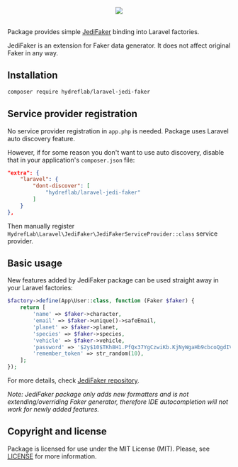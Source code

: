 <p align="center">
    <img src="https://user-images.githubusercontent.com/9950778/34909614-eab4956c-f8a4-11e7-974e-067cd19f6803.png" />
    <br /><br />
</p>

Package provides simple [JediFaker](https://github.com/HydrefLab/jedi-faker) binding into Laravel factories.

JediFaker is an extension for Faker data generator. It does not affect original Faker in any way.

## Installation

```sh
composer require hydreflab/laravel-jedi-faker
```

## Service provider registration

No service provider registration in `app.php` is needed. Package uses Laravel auto discovery feature.

However, if for some reason you don't want to use auto discovery, disable that in your application's `composer.json` file:
```json
"extra": {
    "laravel": {
        "dont-discover": [
            "hydreflab/laravel-jedi-faker"
        ]
    }
},
```
Then manually register `HydrefLab\Laravel\JediFaker\JediFakerServiceProvider::class` service provider.

## Basic usage

New features added by JediFaker package can be used straight away in your Laravel factories:
```php
$factory->define(App\User::class, function (Faker $faker) {
    return [
        'name' => $faker->character,
        'email' => $faker->unique()->safeEmail,
        'planet' => $faker->planet,
        'species' => $faker->species,
        'vehicle' => $faker->vehicle,
        'password' => '$2y$10$TKh8H1.PfQx37YgCzwiKb.KjNyWgaHb9cbcoQgdIVFlYg7B77UdFm', // secret
        'remember_token' => str_random(10),
    ];
});
```

For more details, check [JediFaker repository](https://github.com/HydrefLab/jedi-faker).

_Note: JediFaker package only adds new formatters and is not extending/overriding Faker generator, 
therefore IDE autocompletion will not work for newly added features._

## Copyright and license

Package is licensed for use under the MIT License (MIT). Please, see [LICENSE][] for more information.

[license]: https://github.com/hydreflab/laravel-jedi-faker/blob/master/LICENSE